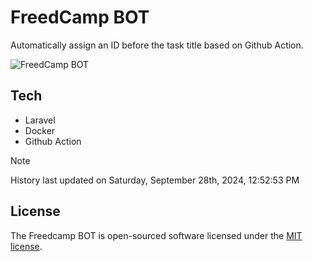 # FreedCamp BOT

Automatically assign an ID before the task title based on Github Action.

![FreedCamp BOT](https://repository-images.githubusercontent.com/737932867/7d34798b-2680-471c-b089-a78a718d3d6a)

## Tech

- Laravel
- Docker
- Github Action

> [!NOTE]  
> History last updated on Saturday, September 28th, 2024, 12:52:53 PM

## License

The Freedcamp BOT is open-sourced software licensed under the [MIT license](https://opensource.org/licenses/MIT).
